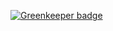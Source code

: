 
[![Greenkeeper badge](https://badges.greenkeeper.io/hericlesme/ProjetoCodeX.svg)](https://greenkeeper.io/)
